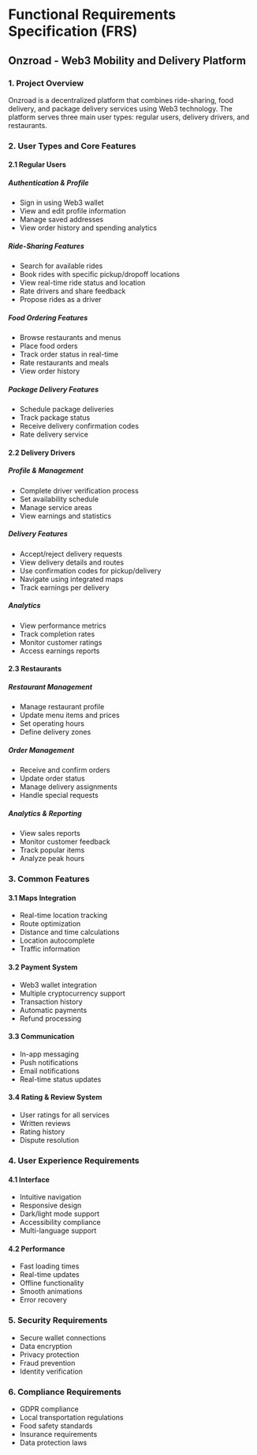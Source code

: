 # Functional Requirements Specification (FRS)
## Onzroad - Web3 Mobility and Delivery Platform

### 1. Project Overview
Onzroad is a decentralized platform that combines ride-sharing, food delivery, and package delivery services using Web3 technology. The platform serves three main user types: regular users, delivery drivers, and restaurants.

### 2. User Types and Core Features

#### 2.1 Regular Users
##### Authentication & Profile
- Sign in using Web3 wallet
- View and edit profile information
- Manage saved addresses
- View order history and spending analytics

##### Ride-Sharing Features
- Search for available rides
- Book rides with specific pickup/dropoff locations
- View real-time ride status and location
- Rate drivers and share feedback
- Propose rides as a driver

##### Food Ordering Features
- Browse restaurants and menus
- Place food orders
- Track order status in real-time
- Rate restaurants and meals
- View order history

##### Package Delivery Features
- Schedule package deliveries
- Track package status
- Receive delivery confirmation codes
- Rate delivery service

#### 2.2 Delivery Drivers
##### Profile & Management
- Complete driver verification process
- Set availability schedule
- Manage service areas
- View earnings and statistics

##### Delivery Features
- Accept/reject delivery requests
- View delivery details and routes
- Use confirmation codes for pickup/delivery
- Navigate using integrated maps
- Track earnings per delivery

##### Analytics
- View performance metrics
- Track completion rates
- Monitor customer ratings
- Access earnings reports

#### 2.3 Restaurants
##### Restaurant Management
- Manage restaurant profile
- Update menu items and prices
- Set operating hours
- Define delivery zones

##### Order Management
- Receive and confirm orders
- Update order status
- Manage delivery assignments
- Handle special requests

##### Analytics & Reporting
- View sales reports
- Monitor customer feedback
- Track popular items
- Analyze peak hours

### 3. Common Features

#### 3.1 Maps Integration
- Real-time location tracking
- Route optimization
- Distance and time calculations
- Location autocomplete
- Traffic information

#### 3.2 Payment System
- Web3 wallet integration
- Multiple cryptocurrency support
- Transaction history
- Automatic payments
- Refund processing

#### 3.3 Communication
- In-app messaging
- Push notifications
- Email notifications
- Real-time status updates

#### 3.4 Rating & Review System
- User ratings for all services
- Written reviews
- Rating history
- Dispute resolution

### 4. User Experience Requirements

#### 4.1 Interface
- Intuitive navigation
- Responsive design
- Dark/light mode support
- Accessibility compliance
- Multi-language support

#### 4.2 Performance
- Fast loading times
- Real-time updates
- Offline functionality
- Smooth animations
- Error recovery

### 5. Security Requirements
- Secure wallet connections
- Data encryption
- Privacy protection
- Fraud prevention
- Identity verification

### 6. Compliance Requirements
- GDPR compliance
- Local transportation regulations
- Food safety standards
- Insurance requirements
- Data protection laws
